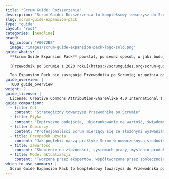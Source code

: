 ```yaml
---
title: "Scrum Guide: Rozszerzenia"
description: "Scrum Guide: Rozszerzenia to kompleksowy towarzysz do Scrum Guide z 2020 roku, stworzony, aby pomóc profesjonalistom poruszać się w dzisiejszych złożonych środowiskach produktowych."
slug: scrum-guide-expansion-pack
Type: "guide"
Layout: "root"
categories: [headline]
brand:
  bg_colour: "#0072B2"
  image: "images/scrum-guide-expansion-pack-logo-solo.png"
guide_whatis: |
  **Scrum Guide Expansion Pack** powstał, ponieważ sposób, w jaki budujemy produkty, ciągle się zmienia; szybko.

  [Przewodnik po Scrumie z 2020 roku](https://scrumguides.org/scrum-guide.html) pozostaje aktualny, ale wielu praktyków zaczęło pytać, jak pozostać skupionym na wynikach, pracować z AI w zespole i utrzymać prostotę Scruma w szybko zmieniających się środowiskach.

  Ten Expansion Pack nie zastępuje Przewodnika po Scrumie; uzupełnia go dla tych, którzy potrzebują większej jasności w dzisiejszym kontekście. Celem nie było dodanie reguł, ale wzmocnienie ducha Scruma, wokół myślenia produktowego, emergencji i skupienia strategicznego. Pomaga zespołom szybko się uczyć, adaptować i dostarczać wartość, nawet w niepewnych, przyspieszonych, napędzanych technologią środowiskach.
guide_overview: |
  TODO guide_overview
weight: 2
guide_license: |
  License: Creative Commons Attribution-ShareAlike 4.0 International ( CC BY-SA 4.0  ).
guide_comparison:
  - title: Cel
    content: "Strategiczny towarzysz Przewodnika po Scrumie"
  - title: Etyka
    content: "Empiryczne podejście, ukierunkowanie na wartość, świadomość systemowa"
  - title: Odbiorcy
    content: "Profesjonaliści Scrum mierzący się ze złożonymi wyzwaniami dostarczania"
  - title: Przypadek użycia
    content: "Jak pogłębić naszą praktykę Scrum w nowoczesnych środowiskach?"
  - title: Zawartość
    content: "Skupienie na złożoności, systemach pracy, myśleniu produktowym i przywództwie"
  - title: Model aktualizacji
    content: "Tworzone przez ekspertów, współtworzone przez społeczność"
which_to_use_summary: |
  Scrum Guide Expansion Pack to kompleksowy towarzysz do Przewodnika po Scrumie z 2020 roku (2020 Scrum Guide), stworzony, aby pomóc profesjonalistom poruszać się w dzisiejszych złożonych środowiskach produktowych. Pogłębia zrozumienie podstawowych zasad Scrum, oferując dodatkowe wskazówki dotyczące złożoności, myślenia produktowego, systemów pracy i przywództwa, pozostając jednocześnie wiernym etosowi Scrum opartemu na empiryzmie i samozarządzaniu. To nie jest przepisanie, ale strategiczne wzmocnienie wspierające długoterminowe, zorientowane na wartość dostarczanie w nowoczesnych zespołach.
---
```


